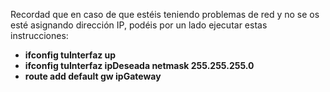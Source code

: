 Recordad que en caso de que estéis teniendo problemas de red y no se os esté asignando dirección IP, podéis por un lado ejecutar estas instrucciones:

-   **ifconfig tuInterfaz up**
-   **ifconfig tuInterfaz ipDeseada netmask 255.255.255.0**
-   **route add default gw ipGateway**